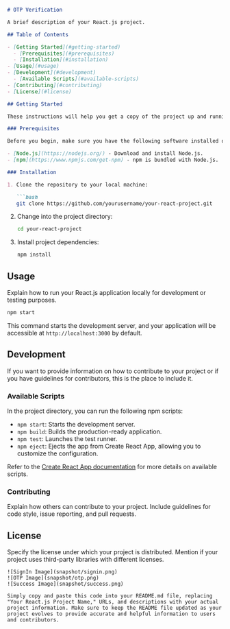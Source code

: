 

```markdown
# OTP Verification

A brief description of your React.js project.

## Table of Contents

- [Getting Started](#getting-started)
  - [Prerequisites](#prerequisites)
  - [Installation](#installation)
- [Usage](#usage)
- [Development](#development)
  - [Available Scripts](#available-scripts)
- [Contributing](#contributing)
- [License](#license)

## Getting Started

These instructions will help you get a copy of the project up and running on your local machine for development and testing purposes.

### Prerequisites

Before you begin, make sure you have the following software installed on your machine:

- [Node.js](https://nodejs.org/) - Download and install Node.js.
- [npm](https://www.npmjs.com/get-npm) - npm is bundled with Node.js.

### Installation

1. Clone the repository to your local machine:

   ```bash
   git clone https://github.com/yourusername/your-react-project.git
   ```

2. Change into the project directory:

   ```bash
   cd your-react-project
   ```

3. Install project dependencies:

   ```bash
   npm install
   ```

## Usage

Explain how to run your React.js application locally for development or testing purposes.

```bash
npm start
```

This command starts the development server, and your application will be accessible at `http://localhost:3000` by default.

## Development

If you want to provide information on how to contribute to your project or if you have guidelines for contributors, this is the place to include it.

### Available Scripts

In the project directory, you can run the following npm scripts:

- `npm start`: Starts the development server.
- `npm build`: Builds the production-ready application.
- `npm test`: Launches the test runner.
- `npm eject`: Ejects the app from Create React App, allowing you to customize the configuration.

Refer to the [Create React App documentation](https://reactjs.org/docs/create-a-new-react-app.html) for more details on available scripts.

### Contributing

Explain how others can contribute to your project. Include guidelines for code style, issue reporting, and pull requests.

## License

Specify the license under which your project is distributed. Mention if your project uses third-party libraries with different licenses.
```
![SignIn Image](snapshot/signin.png)
![OTP Image](snapshot/otp.png)
![Success Image](snapshot/success.png)

Simply copy and paste this code into your README.md file, replacing "Your React.js Project Name," URLs, and descriptions with your actual project information. Make sure to keep the README file updated as your project evolves to provide accurate and helpful information to users and contributors.
